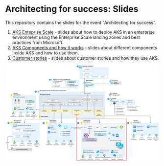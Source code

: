 # Architecting for success:  Slides

This repository contains the slides for the event "Architecting for success".

1. [AKS Enteprise Scale](AKS%20Enteprise%20Scale.pptx) - slides about how to deploy AKS in an enterprise environment using the Enterprise Scale landing zones and best practices from Microsoft.
2. [AKS Components and how it works](AKS-components.pptx) - slides about different components inside AKS and how to use them.
3. [Customer stories](./Customer-stories.pptx) - slides about customer stories and how they use AKS.

![AKS eslz architecture](../images/aks-eslz-architecture.png)